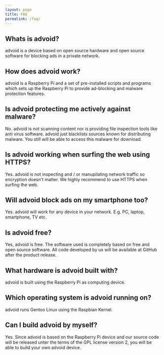 ```yaml
---
layout: page
title: FAQ
permalink: /faq/
---
```


<h2>Whats is advoid?</h2>

<p>advoid is a device based on open source hardware and open source software for blocking ads in a private network.</p>

<h2>How does advoid work?</h2>

<p>advoid is a Raspberry Pi and a set of pre-installed scripts and programs which sets up the Raspberry Pi to provide ad-blocking and malware protection features.</p>

<h2>Is advoid protecting me actively against malware?</h2>

<p>No. advoid is not scanning content nor is providing file inspection tools like anti virus software. advoid just blacklists sources known for distributing malware. You still will be able to access this malware for download.</p> 

<h2>Is advoid working when surfing the web using HTTPS?</h2>

<p>Yes. advoid is not inspecting and / or manupilating network traffic so encryption doesn't matter. We highly recommend to use HTTPS when surfing the web.</p>

<h2>Will advoid block ads on my smartphone too?</h2>

<p>Yes. advoid will work for any device in your network. E.g. PC, laptop, smartphone, TV etc.</p>

<h2>Is advoid free?</h2>

<p>Yes, advoid is free. The software used is completely based on free and open source software. All code developed by us will be available at GitHub after the product release.</p>

<h2>What hardware is advoid built with?</h2>

<p>advoid is built using the Raspberry Pi as computing device.</p>

<h2>Which operating system is advoid running on?</h2>

<p>advoid runs Gentoo Linux using the Raspbian Kernel.</p>

<h2>Can I build advoid by myself?</h2>

<p>Yes. Since advoid is based on the Raspberry Pi device and our source code will be released unter the terms of the GPL license version 2, you will be able to build your own advoid device.</p>
